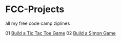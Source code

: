 # FCC-Projects
all my free code camp ziplines

01 [Build a Tic Tac Toe Game](../master/Build_a_Tic_Tac_Toe_Game/index.html)
02 [Build a Simon Game](#)
